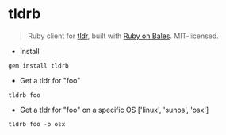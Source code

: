 # tldrb

> Ruby client for [tldr](https://github.com/tldr-pages/tldr), built
  with [Ruby on Bales](https://github.com/YellowApple/bales).
  MIT-licensed.

- Install

`gem install tldrb`

- Get a tldr for "foo"

`tldrb foo`

- Get a tldr for "foo" on a specific OS ['linux', 'sunos', 'osx']

`tldrb foo -o osx`
